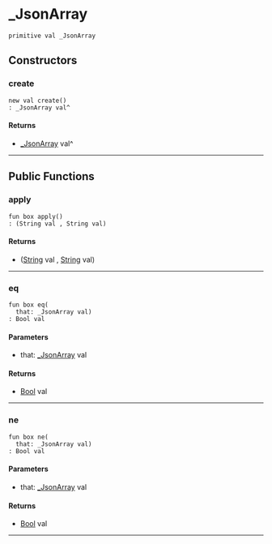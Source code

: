# _JsonArray

```pony
primitive val _JsonArray
```

## Constructors

### create

```pony
new val create()
: _JsonArray val^
```

#### Returns

* [_JsonArray](.-..-query-_JsonArray) val^

---

## Public Functions

### apply

```pony
fun box apply()
: (String val , String val)
```

#### Returns

* ([String](builtin-String) val , [String](builtin-String) val)

---

### eq

```pony
fun box eq(
  that: _JsonArray val)
: Bool val
```
#### Parameters

*   that: [_JsonArray](.-..-query-_JsonArray) val

#### Returns

* [Bool](builtin-Bool) val

---

### ne

```pony
fun box ne(
  that: _JsonArray val)
: Bool val
```
#### Parameters

*   that: [_JsonArray](.-..-query-_JsonArray) val

#### Returns

* [Bool](builtin-Bool) val

---

